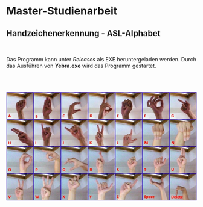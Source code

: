# Master-Studienarbeit
## Handzeichenerkennung - ASL-Alphabet

<br>

Das Programm kann unter _Releases_ als EXE heruntergeladen werden.
Durch das Ausführen von __Yebra.exe__ wird das Programm gestartet.

<br>
<br>

![](ASLalphabet.jpg)
